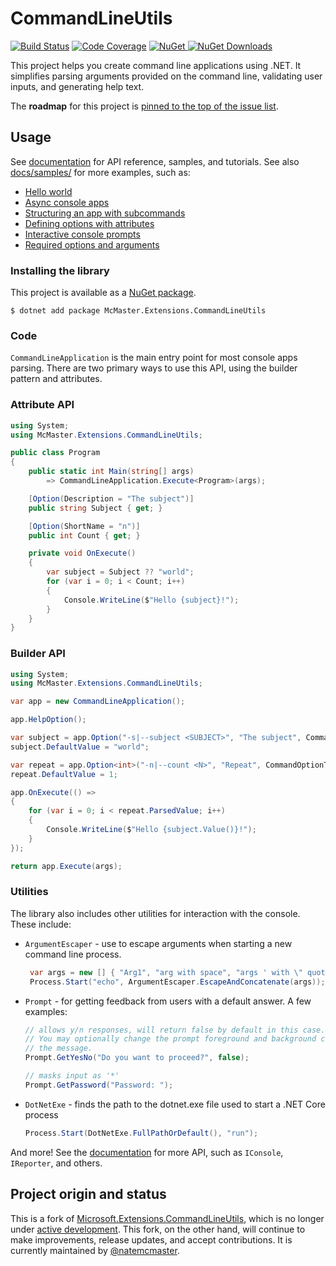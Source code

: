 CommandLineUtils
================

[![Build Status][ci-badge]][ci] [![Code Coverage][codecov-badge]][codecov]
[![NuGet][nuget-badge] ![NuGet Downloads][nuget-download-badge]][nuget]

[ci]: https://github.com/natemcmaster/CommandLineUtils/actions?query=workflow%3ACI+branch%3Amain
[ci-badge]: https://github.com/natemcmaster/CommandLineUtils/workflows/CI/badge.svg
[codecov]: https://codecov.io/gh/natemcmaster/CommandLineUtils
[codecov-badge]: https://codecov.io/gh/natemcmaster/CommandLineUtils/branch/main/graph/badge.svg?token=l6uSsHZ8nA
[nuget]: https://www.nuget.org/packages/McMaster.Extensions.CommandLineUtils/
[nuget-badge]: https://img.shields.io/nuget/v/McMaster.Extensions.CommandLineUtils.svg?style=flat-square
[nuget-download-badge]: https://img.shields.io/nuget/dt/McMaster.Extensions.CommandLineUtils?style=flat-square

This project helps you create command line applications using .NET.
It simplifies parsing arguments provided on the command line, validating
user inputs, and generating help text.

The **roadmap** for this project is [pinned to the top of the issue list](https://github.com/natemcmaster/CommandLineUtils/issues/).

## Usage

See [documentation](https://natemcmaster.github.io/CommandLineUtils/) for API reference, samples, and tutorials.
See also [docs/samples/](./docs/samples/) for more examples, such as:

 - [Hello world](./docs/samples/hello-world/)
 - [Async console apps](./docs/samples/helloworld-async/)
 - [Structuring an app with subcommands](./docs/samples/subcommands/)
 - [Defining options with attributes](./docs/samples/attributes/)
 - [Interactive console prompts](./docs/samples/interactive-prompts/)
 - [Required options and arguments](./docs/samples/validation/)


### Installing the library

This project is available as a [NuGet package][nuget].

```
$ dotnet add package McMaster.Extensions.CommandLineUtils
```

### Code
`CommandLineApplication` is the main entry point for most console apps parsing. There are two primary ways to use this API, using the builder pattern and attributes.


### Attribute API

```c#
using System;
using McMaster.Extensions.CommandLineUtils;

public class Program
{
    public static int Main(string[] args)
        => CommandLineApplication.Execute<Program>(args);

    [Option(Description = "The subject")]
    public string Subject { get; }

    [Option(ShortName = "n")]
    public int Count { get; }

    private void OnExecute()
    {
        var subject = Subject ?? "world";
        for (var i = 0; i < Count; i++)
        {
            Console.WriteLine($"Hello {subject}!");
        }
    }
}
```

### Builder API


```c#
using System;
using McMaster.Extensions.CommandLineUtils;

var app = new CommandLineApplication();

app.HelpOption();

var subject = app.Option("-s|--subject <SUBJECT>", "The subject", CommandOptionType.SingleValue);
subject.DefaultValue = "world";

var repeat = app.Option<int>("-n|--count <N>", "Repeat", CommandOptionType.SingleValue);
repeat.DefaultValue = 1;

app.OnExecute(() =>
{
    for (var i = 0; i < repeat.ParsedValue; i++)
    {
        Console.WriteLine($"Hello {subject.Value()}!");
    }
});

return app.Execute(args);
```

### Utilities

The library also includes other utilities for interaction with the console. These include:

- `ArgumentEscaper` - use to escape arguments when starting a new command line process.
    ```c#
     var args = new [] { "Arg1", "arg with space", "args ' with \" quotes" };
     Process.Start("echo", ArgumentEscaper.EscapeAndConcatenate(args));
    ```
 - `Prompt` - for getting feedback from users with a default answer.
   A few examples:
    ```c#
    // allows y/n responses, will return false by default in this case.
    // You may optionally change the prompt foreground and background color for
    // the message.
    Prompt.GetYesNo("Do you want to proceed?", false);

    // masks input as '*'
    Prompt.GetPassword("Password: ");
    ```
 - `DotNetExe` - finds the path to the dotnet.exe file used to start a .NET Core process
    ```c#
    Process.Start(DotNetExe.FullPathOrDefault(), "run");
    ```

And more! See the [documentation](https://natemcmaster.github.io/CommandLineUtils/) for more API, such as `IConsole`, `IReporter`, and others.

## Project origin and status

This is a fork of [Microsoft.Extensions.CommandLineUtils](https://github.com/aspnet/Common), which is no longer under [active development](https://github.com/aspnet/Common/issues/257). This fork, on the other hand, will continue to make improvements, release updates, and accept contributions. It is currently maintained by [@natemcmaster](https://github.com/natemcmaster).
